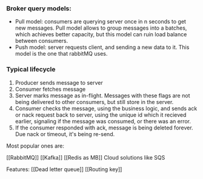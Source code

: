### Broker query models:
 - Pull model: consumers are querying server once in n seconds to get new messages. Pull model allows to group messages into a batches, which achieves better capacity, but this model can ruin load balance between consumers.
 - Push model: server requests client, and sending a new data to it. This model is the one that rabbitMQ uses. 

### Typical lifecycle
1. Producer sends message to server
2. Consumer fetches message
3. Server marks message as in-flight. Messages with these flags are not being delivered to other consumers, but still store in the server.
4. Consumer checks the message, using the business logic, and sends ack or nack request back to server, using the unique id which it recieved earlier, signaling if the message was consumed, or there was an error.
5. If the consumer responded with ack, message is being deleted forever. Due nack or timeout, it's being re-send.


Most popular ones are:

[[RabbitMQ]]
[[Kafka]]
[[Redis as MB]]
Cloud solutions like SQS

Features:
[[Dead letter queue]]
[[Routing key]]